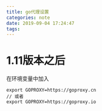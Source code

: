 ```yaml
---
title: go代理设置
categories: note
date: 2019-09-04 17:24:47
tags:
---
```


# 1.11版本之后
在环境变量中加入
```shell script
export GOPROXY=https://goproxy.cn
// 或者
export GOPROXY=https://goproxy.io
```
